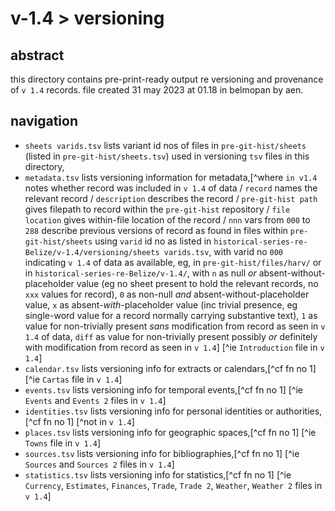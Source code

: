 # v-1.4 > versioning

## abstract

this directory contains pre-print-ready output re versioning and provenance of `v 1.4` records. file created 31 may 2023 at 01.18 in belmopan by aen.

## navigation

- `sheets varids.tsv` lists variant id nos of files in `pre-git-hist/sheets` (listed in `pre-git-hist/sheets.tsv`) used in versioning `tsv` files in this directory,
- `metadata.tsv` lists versioning information for metadata,[^where `in v1.4` notes whether record was included in `v 1.4` of data / `record` names the relevant record / `description` describes the record / `pre-git-hist path` gives filepath to record within the `pre-git-hist` repository / `file location` gives within-file location of the record / `nnn` vars from `000` to `288` describe previous versions of record as found in files within `pre-git-hist/sheets` using `varid` id no as listed in `historical-series-re-Belize/v-1.4/versioning/sheets varids.tsv`, with varid no `000` indicating `v 1.4` of data as available, eg, in `pre-git-hist/files/harv/` or in `historical-series-re-Belize/v-1.4/`, with `n` as null *or* absent-without-placeholder value (eg no sheet present to hold the relevant records, no `xxx` values for record), `0` as non-null *and* absent-without-placeholder value, `x` as absent-*with*-placeholder value (inc trivial presence, eg single-word value for a record normally carrying substantive text), `1` as value for non-trivially present *sans* modification from record as seen in `v 1.4` of data, `diff` as value for non-trivially present possibly *or* definitely with modification from record as seen in `v 1.4`] [^ie `Introduction` file in `v 1.4`]
- `calendar.tsv` lists versioning info for extracts or calendars,[^cf fn no 1] [^ie `Cartas` file in `v 1.4`]
- `events.tsv` lists versioning info for temporal events,[^cf fn no 1] [^ie `Events` and `Events 2` files in `v 1.4`]
- `identities.tsv` lists versioning info for personal identities or authorities,[^cf fn no 1] [^not in `v 1.4`]
- `places.tsv` lists versioning info for geographic spaces,[^cf fn no 1] [^ie `Towns` file in `v 1.4`]
- `sources.tsv` lists versioning info for bibliographies,[^cf fn no 1] [^ie `Sources` and `Sources 2` files in `v 1.4`]
- `statistics.tsv` lists versioning info for statistics,[^cf fn no 1] [^ie `Currency`, `Estimates`, `Finances`, `Trade`, `Trade 2`, `Weather`, `Weather 2` files in `v 1.4`]

